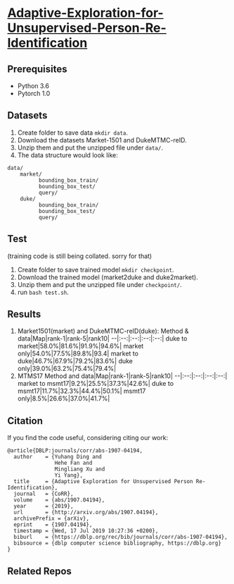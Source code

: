 # [Adaptive-Exploration-for-Unsupervised-Person-Re-Identification](https://arxiv.org/pdf/1907.04194.pdf)



## Prerequisites
* Python 3.6
* Pytorch 1.0
## Datasets
1. Create folder to save data ```mkdir data```.
2. Download the datasets Market-1501 and DukeMTMC-reID.
3. Unzip them and put the unzipped file under ```data/```.
4. The data structure would look like:
```
data/
    market/
          bounding_box_train/
          bounding_box_test/
          query/
    duke/
          bounding_box_train/
          bounding_box_test/
          query/
```
## Test
(training code is still being collated. sorry for that)
1. Create folder to save trained model ```mkdir checkpoint```.
2. Download the trained model (market2duke and duke2market).
3. Unzip them and put the unzipped file under ```checkpoint/```.
4. run ```bash test.sh```.

## Results
1. Market1501(market) and DukeMTMC-reID(duke):
Method & data|Map|rank-1|rank-5|rank10|
--|:--:|:--:|:--:|:--:|
duke to market|58.0%|81.6%|91.9%|94.6%|
market only|54.0%|77.5%|89.8%|93.4|
market to duke|46.7%|67.9%|79.2%|83.6%|
duke only|39.0%|63.2%|75.4%|79.4%|
2. MTMS17
Method and data|Map|rank-1|rank-5|rank10|
--|:--:|:--:|:--:|:--:|
market to msmt17|9.2%|25.5%|37.3%|42.6%|
duke to msmt17|11.7%|32.3%|44.4%|50.1%|
msmt17 only|8.5%|26.6%|37.0%|41.7%|
## Citation
If you find the code useful, considering citing our work:
```
@article{DBLP:journals/corr/abs-1907-04194,
  author    = {Yuhang Ding and
               Hehe Fan and
               Mingliang Xu and
               Yi Yang},
  title     = {Adaptive Exploration for Unsupervised Person Re-Identification},
  journal   = {CoRR},
  volume    = {abs/1907.04194},
  year      = {2019},
  url       = {http://arxiv.org/abs/1907.04194},
  archivePrefix = {arXiv},
  eprint    = {1907.04194},
  timestamp = {Wed, 17 Jul 2019 10:27:36 +0200},
  biburl    = {https://dblp.org/rec/bib/journals/corr/abs-1907-04194},
  bibsource = {dblp computer science bibliography, https://dblp.org}
}
```
## Related Repos

